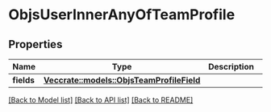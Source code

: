 # ObjsUserInnerAnyOfTeamProfile

## Properties

Name | Type | Description | Notes
------------ | ------------- | ------------- | -------------
**fields** | [**Vec<crate::models::ObjsTeamProfileField>**](objs_team_profile_field.md) |  | 

[[Back to Model list]](../README.md#documentation-for-models) [[Back to API list]](../README.md#documentation-for-api-endpoints) [[Back to README]](../README.md)



